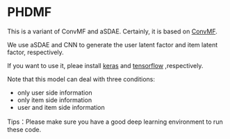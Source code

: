 # PHDMF
This is a variant of ConvMF and aSDAE. Certainly, it is based on [ConvMF](http://dm.postech.ac.kr/~cartopy/ConvMF/).

We use aSDAE and CNN to generate the user latent factor and item latent factor, respectively.

If you want to use it, pleae install [keras](keras.io) and [tensorflow](http://tensorflow.org/) ,respectively.

Note that this model can deal with three conditions: 
- only user side information
- only item side information 
- user and item side information

Tips：Please make sure you have a good deep learning environment to run these code.
